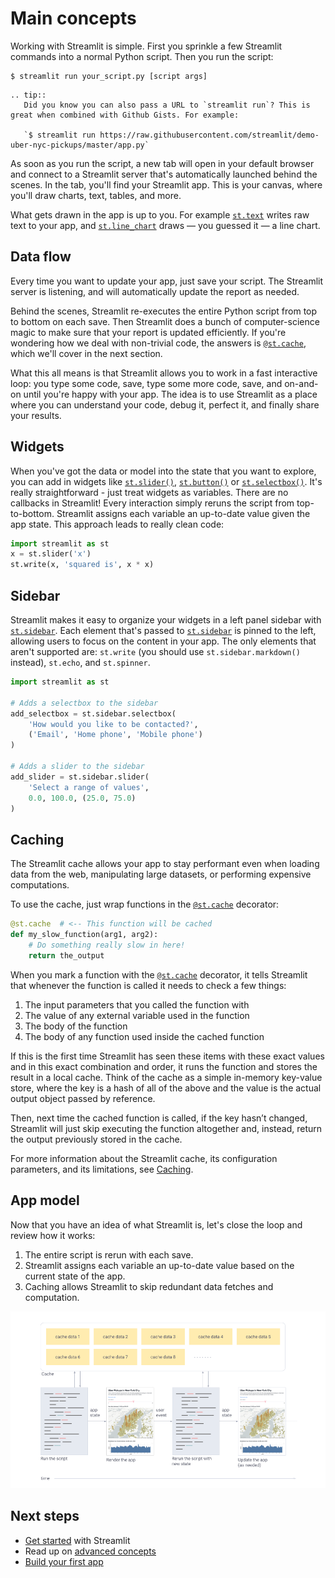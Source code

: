 # Main concepts

Working with Streamlit is simple. First you sprinkle a few Streamlit commands into a normal Python script. Then you run the script:

```
$ streamlit run your_script.py [script args]
```

```eval_rst
.. tip::
   Did you know you can also pass a URL to `streamlit run`? This is great when combined with Github Gists. For example:

   `$ streamlit run https://raw.githubusercontent.com/streamlit/demo-uber-nyc-pickups/master/app.py`
```

As soon as you run the script, a new tab will open in your default browser and connect to a Streamlit server that's automatically launched behind the scenes. In the tab, you'll find your Streamlit app. This is your canvas, where you'll draw charts, text, tables, and more.

What gets drawn in the app is up to you. For example [`st.text`](apid.html#streamlit.text) writes raw text to your app, and [`st.line_chart`](api.html#streamlit.line_chart) draws — you guessed it — a line chart.

## Data flow

Every time you want to update your app, just save your script. The Streamlit server is listening, and will automatically update the report as needed.

Behind the scenes, Streamlit re-executes the entire Python script from top to bottom on each save. Then Streamlit does a bunch of computer-science magic to make sure that your report is updated efficiently. If you're wondering how we deal with non-trivial code, the answers is [`@st.cache`](#caching), which we'll cover in the next section.

What this all means is that Streamlit allows you to work in a fast interactive loop: you type some code, save, type some more code, save, and on-and-on until you're happy with your app. The idea is to use Streamlit as a place where you can understand your code, debug it, perfect it, and finally share your results.

## Widgets

When you've got the data or model into the state that you want to explore, you can add in widgets like [`st.slider()`](api.html#streamlit.slider), [`st.button()`](api.html#streamlit.button) or [`st.selectbox()`](api.html#streamlit.selectbox). It's really straightforward - just treat widgets as variables. There are no callbacks in Streamlit! Every interaction simply reruns the script from top-to-bottom. Streamlit assigns each variable an up-to-date value given the app state. This approach leads to really clean code:

```python
import streamlit as st
x = st.slider('x')
st.write(x, 'squared is', x * x)

```

## Sidebar

Streamlit makes it easy to organize your widgets in a left panel sidebar with [`st.sidebar`](api.html#add-widgets-to-sidebar). Each element that's passed to [`st.sidebar`](api.html#add-widgets-to-sidebar) is pinned to the left, allowing users to focus on the content in your app. The only elements that aren't supported are: `st.write` (you
should use `st.sidebar.markdown()` instead), `st.echo`, and `st.spinner`.

```python
import streamlit as st

# Adds a selectbox to the sidebar
add_selectbox = st.sidebar.selectbox(
    'How would you like to be contacted?',
    ('Email', 'Home phone', 'Mobile phone')
)

# Adds a slider to the sidebar
add_slider = st.sidebar.slider(
    'Select a range of values',
    0.0, 100.0, (25.0, 75.0)
)
```

## Caching

The Streamlit cache allows your app to stay performant even when loading data from the web, manipulating large datasets, or performing expensive computations.

To use the cache, just wrap functions in the [`@st.cache`](api.html#streamlit.cache) decorator:

```python
@st.cache  # <-- This function will be cached
def my_slow_function(arg1, arg2):
    # Do something really slow in here!
    return the_output
```

When you mark a function with the [`@st.cache`](api.html#streamlit.cache) decorator, it tells Streamlit that whenever the function is called it needs to check a few things:

1. The input parameters that you called the function with
2. The value of any external variable used in the function
3. The body of the function
4. The body of any function used inside the cached function

If this is the first time Streamlit has seen these items with these exact values and in this exact combination and order, it runs the function and stores the result in a local cache. Think of the cache as a simple in-memory key-value store, where the key is a hash of all of the above and the value is the actual output object passed by reference.

Then, next time the cached function is called, if the key hasn’t changed, Streamlit will just skip executing the function altogether and, instead, return the output previously stored in the cache.

For more information about the Streamlit cache, its configuration parameters, and its limitations, see [Caching](caching.md).

## App model

Now that you have an idea of what Streamlit is, let's close the loop and review how it works:

1. The entire script is rerun with each save.
2. Streamlit assigns each variable an up-to-date value based on the current state of the app.
3. Caching allows Streamlit to skip redundant data fetches and computation.

![](media/app_model.png)

## Next steps

- [Get started](getting_started.md) with Streamlit
- Read up on [advanced concepts](advanced_concepts.md)
- [Build your first app ](tutorial/index.md)
